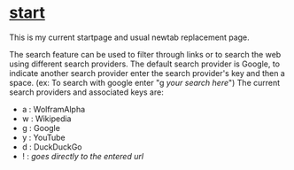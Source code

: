 # [start](http://sclark.io/start "Stephen's Startpage")

This is my current startpage and usual newtab replacement page.

The search feature can be used to filter through links or to search the web using different search providers. The default search provider is Google, to indicate another search provider enter the search provider's key and then a space. (ex: To search with google enter "g *your search here*") The current search providers and associated keys are:
+ a : WolframAlpha
+ w : Wikipedia
+ g : Google
+ y : YouTube
+ d : DuckDuckGo
+ ! : *goes directly to the entered url*
